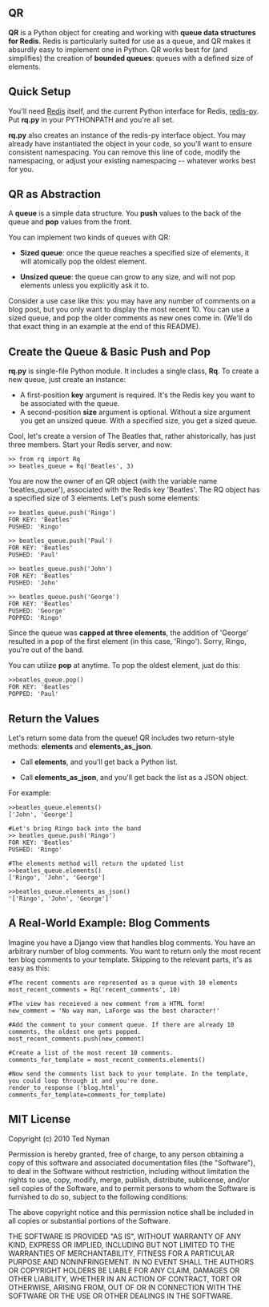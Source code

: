 QR
------

**QR** is a Python object for creating and working with **queue data structures for Redis**. Redis is particularly suited for use as a queue, and QR makes it absurdly easy to implement one in Python. QR works best for (and simplifies) the creation of **bounded queues**: queues with a defined size of elements. 


Quick Setup
------------
You'll need [Redis](http://code.google.com/p/redis/ "Redis") itself, and the current Python interface for Redis, [redis-py](http://github.com/andymccurdy/redis-py "redis-py"). Put **rq.py** in your PYTHONPATH and you're all set.

**rq.py** also creates an instance of the redis-py interface object. You may already have instantiated the object in your code, so you'll want to ensure consistent namespacing. You can remove this line of code, modify the namespacing, or adjust your existing namespacing -- whatever works best for you.


QR as Abstraction
------------------

A **queue** is a simple data structure. You **push** values to the back of the queue and **pop** values from the front. 

You can implement two kinds of queues with QR: 

* **Sized queue**: once the queue reaches a specified size of elements, it will atomically pop the oldest element.

* **Unsized queue**: the queue can grow to any size, and will not pop elements unless you explicitly ask it to.

Consider a use case like this: you may have any number of comments on a blog post, but you only want to display the most recent 10. You can use a sized queue, and pop the older comments as new ones come in. (We'll do that exact thing in an example at the end of this README).

Create the Queue & Basic Push and Pop
-------------------------------------

**rq.py** is single-file Python module. It includes a single class, **Rq**. To create a new queue, just create an instance:

* A first-position **key** argument is required. It's the Redis key you want to be associated with the queue.
* A second-position **size** argument is optional. Without a size argument you get an unsized queue. With a specified size, you get a sized queue.

Cool, let's create a version of The Beatles that, rather ahistorically, has just three members. Start your Redis server, and now:

	>> from rq import Rq
	>> beatles_queue = Rq('Beatles', 3)

You are now the owner of an QR object (with the variable name 'beatles_queue'), associated with the Redis key 'Beatles'. The RQ object has a specified size of 3 elements. Let's push some elements:

	>> beatles_queue.push('Ringo')
	FOR KEY: 'Beatles'
	PUSHED: 'Ringo'

	>> beatles_queue.push('Paul')
	FOR KEY: 'Beatles'
	PUSHED: 'Paul'

	>> beatles_queue.push('John')
	FOR KEY: 'Beatles'
	PUSHED: 'John'

	>> beatles_queue.push('George')
	FOR KEY: 'Beatles'
	PUSHED: 'George'
	POPPED: 'Ringo'

Since the queue was **capped at three elements**, the addition of 'George' resulted in a pop of the first element (in this case, 'Ringo'). Sorry, Ringo, you're out of the band.

You can utilize **pop** at anytime. To pop the oldest element, just do this:

	>>beatles_queue.pop()
	FOR KEY: 'Beatles'
	POPPED: 'Paul'

Return the Values
-----------------

Let's return some data from the queue! QR includes two return-style methods: **elements** and **elements_as_json**. 

* Call **elements**, and you'll get back a Python list. 

* Call **elements_as_json**, and you'll get back the list as a JSON object.

For example:

	>>beatles_queue.elements()
	['John', 'George']

	#Let's bring Ringo back into the band
	>> beatles_queue.push('Ringo')
	FOR KEY: 'Beatles'
	PUSHED: 'Ringo'

	#The elements method will return the updated list
	>>beatles_queue.elements()
	['Ringo', 'John', 'George']

	>>beatles_queue.elements_as_json()
	'['Ringo', 'John', 'George']'


A Real-World Example: Blog Comments
-----------------------------------

Imagine you have a Django view that handles blog comments. You have an arbitrary number of blog comments. You want to return only the most recent ten blog comments to your template. Skipping to the relevant parts, it's as easy as this:

	#The recent comments are represented as a queue with 10 elements
	most_recent_comments = Rq('recent_comments', 10)

	#The view has receieved a new comment from a HTML form!
	new_comment = 'No way man, LaForge was the best character!'

	#Add the comment to your comment queue. If there are already 10 comments, the oldest one gets popped.
	most_recent_comments.push(new_comment)

	#Create a list of the most recent 10 comments.
	comments_for_template = most_recent_comments.elements()

	#Now send the comments list back to your template. In the template, you could loop through it and you're done.
	render_to_response ('blog.html', comments_for_template=comments_for_template)

	
MIT License
------------

Copyright (c) 2010 Ted Nyman

Permission is hereby granted, free of charge, to any person obtaining a copy of this software and associated documentation files (the "Software"), to deal in the Software without restriction, including without limitation the rights to use, copy, modify, merge, publish, distribute, sublicense, and/or sell copies of the Software, and to permit persons to whom the Software is furnished to do so, subject to the following conditions:

The above copyright notice and this permission notice shall be included in all copies or substantial portions of the Software.

THE SOFTWARE IS PROVIDED "AS IS", WITHOUT WARRANTY OF ANY KIND, EXPRESS OR IMPLIED, INCLUDING BUT NOT LIMITED TO THE WARRANTIES OF MERCHANTABILITY, FITNESS FOR A PARTICULAR PURPOSE AND NONINFRINGEMENT. IN NO EVENT SHALL THE AUTHORS OR COPYRIGHT HOLDERS BE LIABLE FOR ANY CLAIM, DAMAGES OR OTHER LIABILITY, WHETHER IN AN ACTION OF CONTRACT, TORT OR OTHERWISE, ARISING FROM, OUT OF OR IN CONNECTION WITH THE SOFTWARE OR THE USE OR OTHER DEALINGS IN THE SOFTWARE.


	


